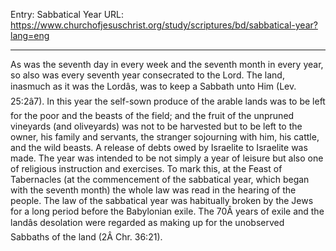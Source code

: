 Entry: Sabbatical Year
URL: https://www.churchofjesuschrist.org/study/scriptures/bd/sabbatical-year?lang=eng

---

As was the seventh day in every week and the seventh month in every year, so also was every seventh year consecrated to the Lord. The land, inasmuch as it was the Lordâs, was to keep a Sabbath unto Him (Lev. 25:2â7). In this year the self-sown produce of the arable lands was to be left for the poor and the beasts of the field; and the fruit of the unpruned vineyards (and oliveyards) was not to be harvested but to be left to the owner, his family and servants, the stranger sojourning with him, his cattle, and the wild beasts. A release of debts owed by Israelite to Israelite was made. The year was intended to be not simply a year of leisure but also one of religious instruction and exercises. To mark this, at the Feast of Tabernacles (at the commencement of the sabbatical year, which began with the seventh month) the whole law was read in the hearing of the people. The law of the sabbatical year was habitually broken by the Jews for a long period before the Babylonian exile. The 70Â years of exile and the landâs desolation were regarded as making up for the unobserved Sabbaths of the land (2Â Chr. 36:21).
